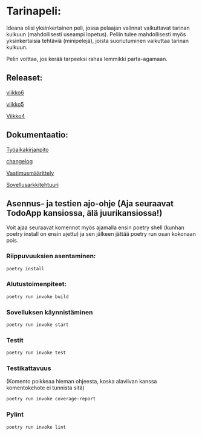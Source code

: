 
# Tarinapeli:

Ideana olisi yksinkertainen peli, jossa pelaajan valinnat vaikuttavat tarinan kulkuun (mahdollisesti useampi lopetus). Peliin tulee mahdollisesti myös yksinkertaisia tehtäviä (minipelejä), joista suoriutuminen vaikuttaa tarinan kulkuun. 

Pelin voittaa, jos kerää tarpeeksi rahaa lemmikki parta-agamaan.
## Releaset:
[viikko6](https://github.com/Sampinen/ot-harjoitusty-/releases/tag/viikko6)

[viikko5](https://github.com/Sampinen/ot-harjoitusty-/releases/tag/viikko5)

[Viikko4](https://github.com/Sampinen/ot-harjoitusty-/releases/tag/viikko4)
## Dokumentaatio:
[Työaikakirjanpito](/TodoApp/dokumentaatio/Tyoaikakirjanpito.md)

[changelog](/TodoApp/dokumentaatio/changelog.md)

[Vaatimusmäärittely](/TodoApp/dokumentaatio/vaatimusmaarittely.md)

[Sovellusarkkitehtuuri](TodoApp/dokumentaatio/arkkitehtuuri.md)

## Asennus- ja testien ajo-ohje (Aja seuraavat TodoApp kansiossa, älä juurikansiossa!)

Voit ajaa seuraavat komennot myös ajamalla ensin poetry shell (kunhan poetry install on ensin ajettu) ja sen jälkeen jättää poetry run osan kokonaan pois. 

### Riippuvuuksien asentaminen:

```bash
poetry install
```
### Alutustoimenpiteet:

```bash
poetry run invoke build
```

### Sovelluksen käynnistäminen

```bash
poetry run invoke start
```
### Testit
```bash
poetry run invoke test
```
### Testikattavuus
(Komento poikkeaa hieman ohjeesta, koska alaviivan kanssa komentokehote ei tunnista sitä)
```bash
poetry run invoke coverage-report
```
### Pylint

```bash
poetry run invoke lint
```


